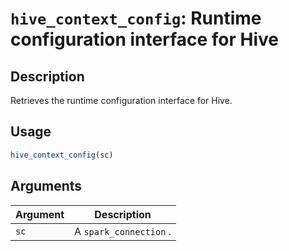 # `hive_context_config`: Runtime configuration interface for Hive

## Description


 Retrieves the runtime configuration interface for Hive.


## Usage

```r
hive_context_config(sc)
```


## Arguments

Argument      |Description
------------- |----------------
```sc```     |     A `spark_connection` .

